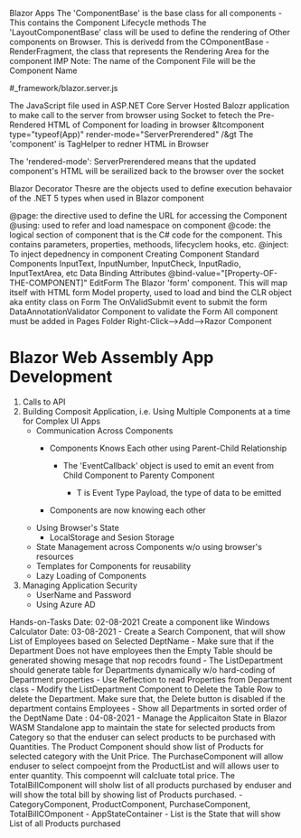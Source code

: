 Blazor Apps
The 'ComponentBase' is the base class for all components - This contains the Component Lifecycle methods The 'LayoutComponentBase' class will be used to define the rendering of Other components on Browser. This is derivedd from the COmponentBase - RenderFragment, the class that represents the Rendering Area for the component IMP Note: The name of the Component File will be the Component Name

#_framework/blazor.server.js

The JavaScript file used in ASP.NET Core Server Hosted Balozr application to make call to the server from browser using Socket to fetech the Pre-Rendered HTML of Component for loading in browser
 &ltcomponent type="typeof(App)" render-mode="ServerPrerendered" /&gt
The 'component' is TagHelper to redner HTML in Browser

The 'rendered-mode': ServerPrerendered means that the updated component's HTML will be serailized back to the browser over the socket

Blazor Decorator
Thesre are the objects used to define execution behavaior of the .NET 5 types when used in Blazor component

@page: the directive used to define the URL for accessing the Component
@using: used to refer and load namespace on component
@code: the logical section of component that is the C# code for the component. This contains parameters, properties, methoods, lifecyclem hooks, etc.
@inject: To inject depednency in component
Creating Component
Standard Components
InputText, InputNumber, InputCheck, InputRadio, InputTextArea, etc
Data Binding Attributes
@bind-value="[Property-OF-THE-COMPONENT]"
EditForm
The Blazor 'form' component. This will map itself with HTML form
Model property, used to load and bind the CLR object aka entity class on Form
The OnValidSubmit event to submit the form
DataAnnotationValidator
Component to validate the Form
All component must be added in Pages Folder
Right-Click-->Add-->Razor Component


# Blazor Web Assembly App Development
1. Calls to API
2. Building Composit Application, i.e. Using Multiple Components at a time for Complex UI Apps
	- Communication Across Components
		- Components Knows Each other using Parent-Child Relationship
			- The 'EventCallback<T>' object is used to emit an event from Child Component to Parenty Component
				- T is Event Type Payload, the type of data to be emitted

		- Components are now knowing each other
	- Using Browser's State
		- LocalStorage and Sesion Storage
	- State Management across Components w/o using browser's resources
	- Templates for Components for reusability
	- Lazy Loading of Components
3. Managing Application Security
	- UserName and Password
	- Using Azure AD





Hands-on-Tasks
Date: 02-08-2021 Create a component like Windows Calculator
Date: 03-08-2021 
	- Create a Search Component, that will show List of Employees based on Selected DeptName
	- Make sure that if the Department Does not have employees then the Empty Table should be generated showing mesage that nop recodrs found
	- The ListDepartment should generate table for Departments dynamically w/o hard-coding of Department properties
		- Use Reflection to read Properties from Department class
	- Modify the ListDepartment Component to Delete the Table Row to delete the Department. Make sure that, the Delete button is disabled if the department contains Employees
	- Show all Departments in sorted order of the DeptName
Date : 04-08-2021
	- Manage the Applicaiton State in Blazor WASM Standalone app to maintain the state for selected products from Category so that the enduser can select products to be purchased with Quantities. The Product Component should show list of Products for selected category with the Unit Price. The PurchaseComponent will allow enduser to select compoejnt from the ProductList and will allows user to enter quantity. This compoennt will calcluate total price. The TotalBillComponent will sholw list of all products purchased by enduser and will show the total bill by showing list of Products purchased.
	- CategoryComponent, ProductComponent, PurchaseComponent, TotalBillCOmponent
	- AppStateContainer
		- List<Purchase> is the State that will show List of all Products purchased